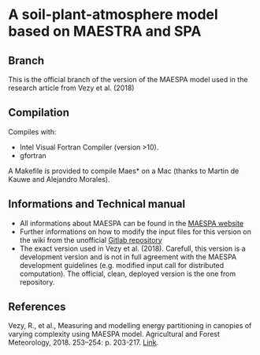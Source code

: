 A soil-plant-atmosphere model based on MAESTRA and SPA
===================================================
## Branch
This is the official branch of the version of the MAESPA model used in the research article from Vezy et al. (2018)

## Compilation
Compiles with:
* Intel Visual Fortran Compiler (version >10).
* gfortran

A Makefile is provided to compile Maes* on a Mac (thanks to Martin de Kauwe and Alejandro Morales).

## Informations and Technical manual
* All informations about MAESPA can be found in the [MAESPA website](http://maespa.github.io)
* Further informations on how to modify the input files for this version on the wiki from the unofficial [Gitlab repository](https://gitlab.com/VEZY/MAESPA/wikis/home)
* The exact version used in Vezy et al. (2018). Carefull, this version is a development version and is not in full agreement with the MAESPA development guidelines (e.g. modified input call for distributed computation). The official, clean, deployed version is the one from repository.

## References
Vezy, R., et al., Measuring and modelling energy partitioning in canopies of varying complexity using MAESPA model. Agricultural and Forest Meteorology, 2018. 253–254: p. 203-217. [Link](https://www.sciencedirect.com/science/article/pii/S016819231830042X).
